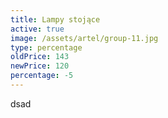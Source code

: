 ```yaml
---
title: Lampy stojące
active: true
image: /assets/artel/group-11.jpg
type: percentage
oldPrice: 143
newPrice: 120
percentage: -5
---
```

dsad
